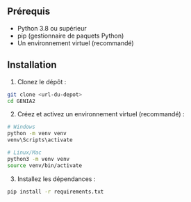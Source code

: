 
## Prérequis

- Python 3.8 ou supérieur
- pip (gestionnaire de paquets Python)
- Un environnement virtuel (recommandé)

## Installation

1. Clonez le dépôt :
```bash
git clone <url-du-depot>
cd GENIA2
```

2. Créez et activez un environnement virtuel (recommandé) :
```bash
# Windows
python -m venv venv
venv\Scripts\activate

# Linux/Mac
python3 -m venv venv
source venv/bin/activate
```

3. Installez les dépendances :
```bash
pip install -r requirements.txt
```
